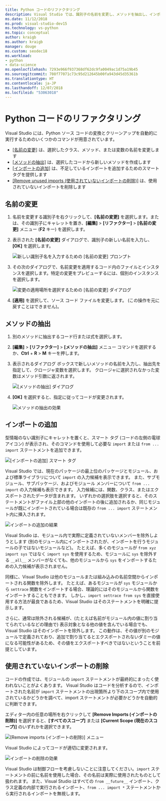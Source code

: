 ```yaml
---
title: Python コードのリファクタリング
description: Visual Studio では、識別子の名前を変更し、メソッドを抽出し、インポートを追加し、使われていないインポートを削除することによって、Python コードを簡単にリファクタリングできます。
ms.date: 11/12/2018
ms.prod: visual-studio-dev15
ms.technology: vs-python
ms.topic: conceptual
author: kraigb
ms.author: kraigb
manager: douge
ms.custom: seodec18
ms.workload:
- python
- data-science
ms.openlocfilehash: 7293e966f937368df62dc9fa0049ac1d75a19b45
ms.sourcegitcommit: 708f77071c73c95d212645b00fa943d45d35361b
ms.translationtype: HT
ms.contentlocale: ja-JP
ms.lasthandoff: 12/07/2018
ms.locfileid: "53063018"
---
```

# <a name="refactor-python-code"></a>Python コードのリファクタリング

Visual Studio には、Python ソース コードの変換とクリーンアップを自動的に実行するためのいくつかのコマンドが用意されています。

- [[名前の変更]](#rename) は、選択したクラス、メソッド、または変数の名前を変更します
- [[メソッドの抽出]](#extract-method) は、選択したコードから新しいメソッドを作成します
- [[インポートの追加]](#add-import) は、不足しているインポートを追加するためのスマート タグを提供します
- [[Remove unused imports (使用されていないインポートの削除)]](#remove-unused-imports) は、使用されていないインポートを削除します

## <a name="rename"></a>名前の変更

1. 名前を変更する識別子を右クリックして、**[名前の変更]** を選択します。または、その識別子にキャレットを置き、**[編集]** > **[リファクター]** > **[名前の変更]** メニュー (**F2** キー) を選択します。
2. 表示された **[名前の変更]** ダイアログで、識別子の新しい名前を入力し、**[OK]** を選択します。

   ![新しい識別子名を入力するための [名前の変更] プロンプト](media/code-refactor-rename-1.png)

3. その次のダイアログで、名前変更を適用するコード内のファイルとインスタンスを選択します。特定の変更をプレビューするには、個別のインスタンスを選択します。

   ![変更の適用場所を選択するための [名前の変更] ダイアログ](media/code-refactor-rename-2.png)

4. **[適用]** を選択して、ソース コード ファイルを変更します。 (この操作を元に戻すことはできません)。

## <a name="extract-method"></a>メソッドの抽出

1. 別のメソッドに抽出するコード行または式を選択します。
2. **[編集]** > **[リファクター]** > **[メソッドの抽出]** メニュー コマンドを選択するか、**Ctrl** + **R**  >  **M** キーを押します。
3. 表示されるダイアログ ボックスで新しいメソッドの名前を入力し、抽出先を指定して、クロージャ変数を選択します。 クロージャに選択されなかった変数はメソッド引数に返されます。

   ![[メソッドの抽出] ダイアログ](media/code-refactor-extract-method-1.png)

4. **[OK]** を選択すると、指定に従ってコードが変更されます。

   ![メソッドの抽出の効果](media/code-refactor-extract-method-2.png)

## <a name="add-import"></a>インポートの追加

型情報のない識別子にキャレットを置くと、スマート タグ (コードの左側の電球アイコン) が表示され、そのコマンドを使用して必要な `import` または `from ... import` ステートメントを追加できます。

![[インポートの追加] スマート タグ](media/code-refactor-add-import-1.png)

Visual Studio では、現在のパッケージの最上位のパッケージとモジュール、および標準ライブラリについて `import` の入力候補を表示できます。 また、サブモジュール、サブパッケージ、およびモジュール メンバーについて `from ... import` の入力候補も表示できます。 入力候補には、関数、クラス、またはエクスポートされたデータが含まれます。 いずれかの選択肢を選択すると、そのステートメントがファイル上部の他のインポートの後に追加されるか、同じモジュールが既にインポートされている場合は既存の `from ... import` ステートメント内に挿入されます。

![インポートの追加の結果](media/code-refactor-add-import-2.png)

Visual Studio は、モジュール内で実際に定義されていないメンバーを除外しようとします (別のモジュール内にインポートされたが、インポートを行うモジュールの子ではないモジュールなど)。 たとえば、多くのモジュールが `from xyz import sys` ではなく `import sys` を使用するため、モジュールに `sys` を除外する `__all__` メンバーがなくても、他のモジュールから `sys` をインポートするための入力候補が表示されません。

同様に、Visual Studio は他のモジュールまたは組み込みの名前空間からインポートされる関数を除外します。 たとえば、あるモジュールが `sys` モジュールから `settrace` 関数をインポートする場合、理論的にはそのモジュールから関数をインポートすることもできます。 しかし、`import settrace from sys` を直接使用する方法が最良であるため、Visual Studio はそのステートメントを明確に提示します。

さらに、通常は除外される候補が、(たとえば名前がモジュール内の値に割り当てられているなどの理由で) 表示対象となる他の値を含んでいる場合でも、Visual Studio はそのインポートを除外します。 この動作は、その値が別のモジュールで定義されており、追加で割り当てるとエクスポートされないダミーの値になる可能性があるため、その値をエクスポートすべきではないということを前提としています。

## <a name="remove-unused-imports"></a>使用されていないインポートの削除

コードの作成では、モジュールの `import` ステートメントが最終的にまったく使われないことがよくあります。 Visual Studio はコードを分析するので、インポートされた名前が `import` ステートメントの出現箇所より下のスコープ内で使用されているかどうかを調べて、import ステートメントが必要かどうかを自動的に判断できます。

エディター内の任意の場所を右クリックして **[Remove Imports (インポートの削除)]** を選択すると、**[すべてのスコープ]** または **[Current Scope (現在のスコープ)]** のいずれかを選択できます。

![[Remove imports (インポートの削除)] メニュー](media/code-refactor-remove-imports-1.png)

Visual Studio によってコードが適切に変更されます。

![インポートの削除の効果](media/code-refactor-remove-imports-2.png)

Visual Studio は制御フローを考慮しないことに注意してください。`import` ステートメントの前に名前を使用した場合、その名前は実際に使用されたものとして扱われます。 また、Visual Studio はすべての `from __future__` インポート、クラス定義の内部で実行されるインポート、`from ... import *` ステートメントから実行されるインポートを無視します。
